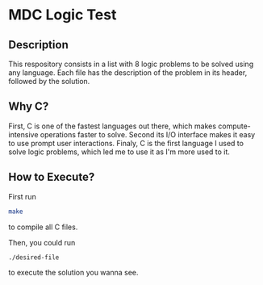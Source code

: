 # MDC Logic Test

## Description

This respository consists in a list with 8 logic problems to be solved using any language.
Each file has the description of the problem in its header, followed by the solution.

## Why C?

First, C is one of the fastest languages out there, which makes compute-intensive operations faster to solve. Second its I/O interface makes it easy to use prompt user interactions.
Finaly, C is the first language I used to solve logic problems, which led me to use it as I'm more used to it.

## How to Execute?

First run

```bash
make
```

to compile all C files.

Then, you could run 

```bash
./desired-file
```

to execute the solution you wanna see.